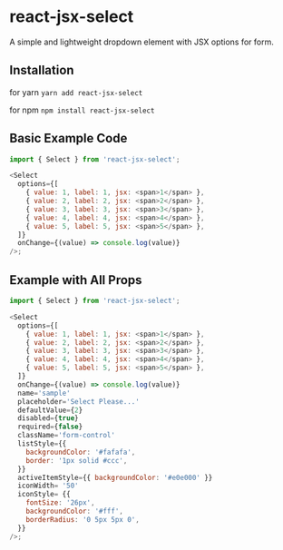 # react-jsx-select

A simple and lightweight dropdown element with JSX options for form.

## Installation

for yarn
`yarn add react-jsx-select`

for npm
`npm install react-jsx-select`

## Basic Example Code

```javascript
import { Select } from 'react-jsx-select';

<Select
  options={[
    { value: 1, label: 1, jsx: <span>1</span> },
    { value: 2, label: 2, jsx: <span>2</span> },
    { value: 3, label: 3, jsx: <span>3</span> },
    { value: 4, label: 4, jsx: <span>4</span> },
    { value: 5, label: 5, jsx: <span>5</span> },
  ]}
  onChange={(value) => console.log(value)}
/>;
```

## Example with All Props

```javascript
import { Select } from 'react-jsx-select';

<Select
  options={[
    { value: 1, label: 1, jsx: <span>1</span> },
    { value: 2, label: 2, jsx: <span>2</span> },
    { value: 3, label: 3, jsx: <span>3</span> },
    { value: 4, label: 4, jsx: <span>4</span> },
    { value: 5, label: 5, jsx: <span>5</span> },
  ]}
  onChange={(value) => console.log(value)}
  name='sample'
  placeholder='Select Please...'
  defaultValue={2}
  disabled={true}
  required={false}
  className='form-control'
  listStyle={{
    backgroundColor: '#fafafa',
    border: '1px solid #ccc',
  }}
  activeItemStyle={{ backgroundColor: '#e0e000' }}
  iconWidth= '50'
  iconStyle= {{
    fontSize: '26px',
    backgroundColor: '#fff',
    borderRadius: '0 5px 5px 0',
  }}
/>;
```

